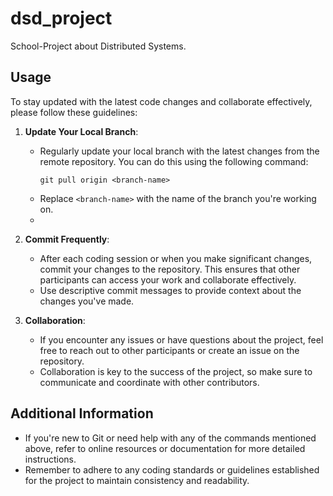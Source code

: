 # dsd_project
School-Project about Distributed Systems.

## Usage

To stay updated with the latest code changes and collaborate effectively, please follow these guidelines:

1. **Update Your Local Branch**:
   - Regularly update your local branch with the latest changes from the remote repository. You can do this using the following command:
     ```
     git pull origin <branch-name>
     ```
   - Replace `<branch-name>` with the name of the branch you're working on.
   - 
2. **Commit Frequently**:
   - After each coding session or when you make significant changes, commit your changes to the repository. This ensures that other participants can access your work and collaborate effectively.
   - Use descriptive commit messages to provide context about the changes you've made.

3. **Collaboration**:
   - If you encounter any issues or have questions about the project, feel free to reach out to other participants or create an issue on the repository.
   - Collaboration is key to the success of the project, so make sure to communicate and coordinate with other contributors.

## Additional Information

- If you're new to Git or need help with any of the commands mentioned above, refer to online resources or documentation for more detailed instructions.
- Remember to adhere to any coding standards or guidelines established for the project to maintain consistency and readability.
